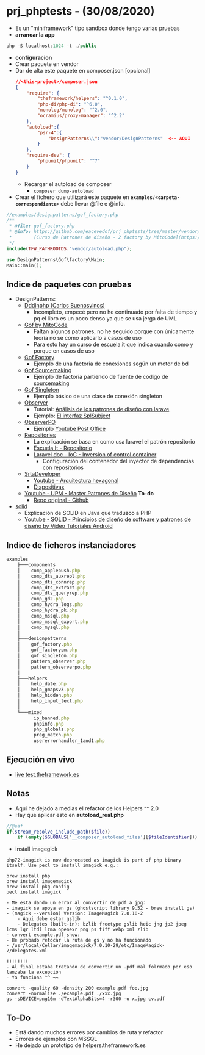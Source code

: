 # prj_phptests - (30/08/2020)
- Es un "miniframework" tipo sandbox donde tengo varias pruebas
- **arrancar la app** 
```js
php -S localhost:1024 -t ./public
```
- **configuracion**
- Crear paquete en vendor
- Dar de alta este paquete en composer.json [opcional]
    ```json
    //<this-project>/composer.json
    {
        "require": {
            "theframework/helpers": "^0.1.0",
            "php-di/php-di": "^6.0",
            "monolog/monolog": "^2.0",
            "ocramius/proxy-manager": "^2.2"
        },
        "autoload":{
            "psr-4":{
                "DesignPatterns\\":"vendor/DesignPatterns"  <-- AQUI
            }
        },
        "require-dev": {
            "phpunit/phpunit": "^7"
        }
    }
    ```
    - Recargar el autoload de composer
        - `composer dump-autoload`
- Crear el fichero que utilizará este paquete en **`examples/<carpeta-correspondiente>`** debe llevar @file e @info.
```php
//examples/designpatterns/gof_factory.php
/**
 * @file: gof_factory.php
 * @info: https://github.com/eacevedof/prj_phptests/tree/master/vendor/DesignPatterns/Gof
 *        [Curso de Patrones de diseño - 2 factory by MitoCode](https://www.youtube.com/watch?v=gocJeOHtj9w&list=PLvimn1Ins-41Uiugt1WbpyFo1XT1WOquL&index=2)
 */
include(TFW_PATHROOTDS."vendor/autoload.php");

use DesignPatterns\Gof\factory\Main;
Main::main();
```

## Indice de paquetes con pruebas
- DesignPatterns:
    - [Dddinphp (Carlos Buenosvinos)](https://github.com/eacevedof/prj_phptests/tree/master/vendor/DesignPatterns/Dddinphp)
        - Incompleto, empecé pero no he continuado por falta de tiempo y pq el libro es un poco denso ya que se usa jerga de UML
    - [Gof by MitoCode](https://github.com/eacevedof/prj_phptests/tree/master/vendor/DesignPatterns/Gof)
        - Faltan algunos patrones, no he seguido porque con únicamente teoria no se como aplicarlo a casos de uso 
        - Para esto hay un curso de escuela.it que indica cuando como y porque en casos de uso
    - [Gof Factory](https://github.com/eacevedof/prj_phptests/tree/master/vendor/DesignPatterns/Gof/Factory)
        - Ejemplo de una factoria de conexiones según un motor de bd
    - [Gof Sourcemaking](https://github.com/eacevedof/prj_phptests/tree/master/vendor/DesignPatterns/Gof/FactorySM)
        - Ejemplo de factoria partiendo de fuente de código de [sourcemaking](https://sourcemaking.com/design_patterns/abstract_factory/php/2)
    - [Gof Singleton](https://github.com/eacevedof/prj_phptests/tree/master/vendor/DesignPatterns/Gof/Singleton)
        - Ejemplo básico de una clase de conexión singleton
    - [Observer](https://github.com/eacevedof/prj_phptests/tree/master/vendor/DesignPatterns/Observer)
        - Tutorial: [Análisis de los patrones de diseño con larave](https://youtu.be/SCpigk7UToM?t=1037)
        - Ejemplo: [El interfaz SplSubject](http://php.net/manual/es/class.splsubject.php)
    - [ObserverPO](https://github.com/eacevedof/prj_phptests/tree/master/vendor/DesignPatterns/ObserverPO)
        - Ejemplo [Youtube Post Office](https://www.youtube.com/watch?v=rWvXJo3OAzs)
    - [Repositories](https://github.com/eacevedof/prj_phptests/tree/master/vendor/DesignPatterns/Repositories)
        - La explicación se basa en como usa laravel el patrón repositorio
        - [Escuela It - Repositorio](https://www.youtube.com/watch?v=SCpigk7UToM&feature=youtu.be&t=1680)
        - [Laravel doc - IoC - Inversion of control container](https://laravel.com/docs/4.2/ioc)
            - Configuración del contenedor del inyector de dependencias con repositorios
    - [SrtaDeveloper](https://github.com/eacevedof/prj_phptests/tree/master/vendor/DesignPatterns/SrtaDeveloper)
        - [Youtube - Arquitectura hexagonal](https://youtu.be/mttFVrUBh3w)
        - [Diapositivas](https://speakerd.s3.amazonaws.com/presentations/16c77c47111a4b7b8ba68d1a0bf9bd4d/DIAPOSITIVAS_Hexagonal_Architecture.pdf)
    - [Youtube - UPM - Master Patrones de Diseño](https://www.youtube.com/playlist?list=PLj2IVmcP-_QOQcDplVNiLbBQ6OLCXX7fv) **To-do**
        - [Repo original - Github](https://github.com/miw-upm/apaw/tree/develop/src/main/java/es/upm/miw/pd)
- [solid](https://github.com/eacevedof/prj_phptests/tree/master/vendor/solid)
    - Explicación de SOLID en Java que traduzco a PHP
    - [Youtube - SOLID - Principios de diseño de software y patrones de diseño by 
Video Tutoriales Android](https://www.youtube.com/watch?v=j_ZnM8FJcmA)

## Indice de ficheros instanciadores 
```js
examples
    ├───components
    │    comp_applepush.php
    │    comp_dts_auxrepl.php
    │    comp_dts_connrep.php
    │    comp_dts_extract.php
    │    comp_dts_queryrep.php
    │    comp_gd2.php
    │    comp_hydra_logs.php
    │    comp_hydra_pk.php
    │    comp_mssql.php
    │    comp_mssql_export.php
    │    comp_mysql.php
    │
    ├───designpatterns
    │    gof_factory.php
    │    gof_factorysm.php
    │    gof_singleton.php
    │    pattern_observer.php
    │    pattern_observerpo.php
    │
    ├───helpers
    │    help_date.php
    │    help_gmapsv3.php
    │    help_hidden.php
    │    help_input_text.php
    │
    └───mixed
          ip_banned.php
          phpinfo.php
          php_globals.php
          preg_match.php
          usererrorhandler_1and1.php
```

## Ejecución en vivo
- [live test.theframework.es](http://test.theframework.es)

## Notas
- Aqui he dejado a medias el refactor de los Helpers ^^ 2.0
- Hay que aplicar esto en **autoload_real.php**
```php
//@eaf
if(stream_resolve_include_path($file))    
    if (empty($GLOBALS['__composer_autoload_files'][$fileIdentifier])) {
```
- install imagegick
```
php72-imagick is now deprecated as imagick is part of php binary itself. Use pecl to install imagick e.g.:

brew install php
brew install imagemagick
brew install pkg-config
pecl install imagick

- Me esta dando un error al convertir de pdf a jpg:
- imagick se apoya en gs (ghostscript library 9.52 - brew install gs)
- (magick --version) Version: ImageMagick 7.0.10-2
    - Aqui debe estar gslib
    - Delegates (built-in): bzlib freetype gslib heic jng jp2 jpeg lcms lqr ltdl lzma openexr png ps tiff webp xml zlib
- convert example.pdf show:
- He probado retocar la ruta de gs y no ha funcionado
- /usr/local/Cellar/imagemagick/7.0.10-29/etc/ImageMagick-7/delegates.xml

!!!!!!!!
- Al final estaba tratando de convertir un .pdf mal folrmado por eso lanzaba la excepción
- Ya funciona ^^ ¬¬

convert -quality 60 -density 200 example.pdf foo.jpg
convert -normalize ./example.pdf ./xxx.jpg
gs -sDEVICE=png16m -dTextAlphaBits=4 -r300 -o x.jpg cv.pdf
```

## To-Do
- Está dando muchos errores por cambios de ruta y refactor
- Errores de ejemplos con MSSQL
- He dejado un prototipo de helpers.theframework.es 
